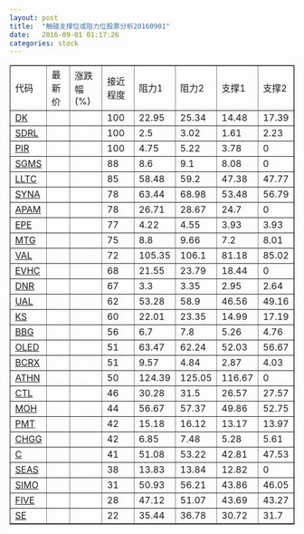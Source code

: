 ```yaml
---
layout: post
title:  "触碰支撑位或阻力位股票分析20160901"
date:   2016-09-01 01:17:26
categories: stock
---
```

<script type="text/javascript">
var stockList = []
stockList.push('gb_dk');
stockList.push('gb_sdrl');
stockList.push('gb_pir');
stockList.push('gb_sgms');
stockList.push('gb_lltc');
stockList.push('gb_syna');
stockList.push('gb_apam');
stockList.push('gb_epe');
stockList.push('gb_mtg');
stockList.push('gb_val');
stockList.push('gb_evhc');
stockList.push('gb_dnr');
stockList.push('gb_ual');
stockList.push('gb_ks');
stockList.push('gb_bbg');
stockList.push('gb_oled');
stockList.push('gb_bcrx');
stockList.push('gb_athn');
stockList.push('gb_ctl');
stockList.push('gb_moh');
stockList.push('gb_pmt');
stockList.push('gb_chgg');
stockList.push('gb_c');
stockList.push('gb_seas');
stockList.push('gb_simo');
stockList.push('gb_five');
stockList.push('gb_se');
</script>
<table border="1">
 <tr>
 <td>代码</td>
 <td>最新价</td>
 <td>涨跌幅(%)</td>
 <td>接近程度</td>
 <td>阻力1</td>
 <td>阻力2</td>
 <td>支撑1</td>
 <td>支撑2</td>
</tr>
  <tr id="dk" class="green">
  <td><a href="http://stock.finance.sina.com.cn/usstock/quotes/DK.html" target="_blank">DK</a></td><td></td><td></td><td>100</td><td>22.95</td><td>25.34</td><td>14.48</td><td>17.39</td></tr>
  <tr id="sdrl" class="red">
  <td><a href="http://stock.finance.sina.com.cn/usstock/quotes/SDRL.html" target="_blank">SDRL</a></td><td></td><td></td><td>100</td><td>2.5</td><td>3.02</td><td>1.61</td><td>2.23</td></tr>
  <tr id="pir" class="red">
  <td><a href="http://stock.finance.sina.com.cn/usstock/quotes/PIR.html" target="_blank">PIR</a></td><td></td><td></td><td>100</td><td>4.75</td><td>5.22</td><td>3.78</td><td>0</td></tr>
  <tr id="sgms" class="green">
  <td><a href="http://stock.finance.sina.com.cn/usstock/quotes/SGMS.html" target="_blank">SGMS</a></td><td></td><td></td><td>88</td><td>8.6</td><td>9.1</td><td>8.08</td><td>0</td></tr>
  <tr id="lltc" class="red">
  <td><a href="http://stock.finance.sina.com.cn/usstock/quotes/LLTC.html" target="_blank">LLTC</a></td><td></td><td></td><td>85</td><td>58.48</td><td>59.2</td><td>47.38</td><td>47.77</td></tr>
  <tr id="syna" class="green">
  <td><a href="http://stock.finance.sina.com.cn/usstock/quotes/SYNA.html" target="_blank">SYNA</a></td><td></td><td></td><td>78</td><td>63.44</td><td>68.98</td><td>53.48</td><td>56.79</td></tr>
  <tr id="apam" class="red">
  <td><a href="http://stock.finance.sina.com.cn/usstock/quotes/APAM.html" target="_blank">APAM</a></td><td></td><td></td><td>78</td><td>26.71</td><td>28.67</td><td>24.7</td><td>0</td></tr>
  <tr id="epe" class="red">
  <td><a href="http://stock.finance.sina.com.cn/usstock/quotes/EPE.html" target="_blank">EPE</a></td><td></td><td></td><td>77</td><td>4.22</td><td>4.55</td><td>3.93</td><td>3.93</td></tr>
  <tr id="mtg" class="green">
  <td><a href="http://stock.finance.sina.com.cn/usstock/quotes/MTG.html" target="_blank">MTG</a></td><td></td><td></td><td>75</td><td>8.8</td><td>9.66</td><td>7.2</td><td>8.01</td></tr>
  <tr id="val" class="green">
  <td><a href="http://stock.finance.sina.com.cn/usstock/quotes/VAL.html" target="_blank">VAL</a></td><td></td><td></td><td>72</td><td>105.35</td><td>106.1</td><td>81.18</td><td>85.02</td></tr>
  <tr id="evhc" class="red">
  <td><a href="http://stock.finance.sina.com.cn/usstock/quotes/EVHC.html" target="_blank">EVHC</a></td><td></td><td></td><td>68</td><td>21.55</td><td>23.79</td><td>18.44</td><td>0</td></tr>
  <tr id="dnr" class="green">
  <td><a href="http://stock.finance.sina.com.cn/usstock/quotes/DNR.html" target="_blank">DNR</a></td><td></td><td></td><td>67</td><td>3.3</td><td>3.35</td><td>2.95</td><td>2.64</td></tr>
  <tr id="ual" class="green">
  <td><a href="http://stock.finance.sina.com.cn/usstock/quotes/UAL.html" target="_blank">UAL</a></td><td></td><td></td><td>62</td><td>53.28</td><td>58.9</td><td>46.56</td><td>49.16</td></tr>
  <tr id="ks" class="green">
  <td><a href="http://stock.finance.sina.com.cn/usstock/quotes/KS.html" target="_blank">KS</a></td><td></td><td></td><td>60</td><td>22.01</td><td>23.35</td><td>14.99</td><td>17.19</td></tr>
  <tr id="bbg" class="red">
  <td><a href="http://stock.finance.sina.com.cn/usstock/quotes/BBG.html" target="_blank">BBG</a></td><td></td><td></td><td>56</td><td>6.7</td><td>7.8</td><td>5.26</td><td>4.76</td></tr>
  <tr id="oled" class="green">
  <td><a href="http://stock.finance.sina.com.cn/usstock/quotes/OLED.html" target="_blank">OLED</a></td><td></td><td></td><td>51</td><td>63.47</td><td>62.24</td><td>52.03</td><td>56.67</td></tr>
  <tr id="bcrx" class="green">
  <td><a href="http://stock.finance.sina.com.cn/usstock/quotes/BCRX.html" target="_blank">BCRX</a></td><td></td><td></td><td>51</td><td>9.57</td><td>4.84</td><td>2.87</td><td>4.03</td></tr>
  <tr id="athn" class="red">
  <td><a href="http://stock.finance.sina.com.cn/usstock/quotes/ATHN.html" target="_blank">ATHN</a></td><td></td><td></td><td>50</td><td>124.39</td><td>125.05</td><td>116.67</td><td>0</td></tr>
  <tr id="ctl" class="green">
  <td><a href="http://stock.finance.sina.com.cn/usstock/quotes/CTL.html" target="_blank">CTL</a></td><td></td><td></td><td>46</td><td>30.28</td><td>31.5</td><td>26.57</td><td>27.57</td></tr>
  <tr id="moh" class="green">
  <td><a href="http://stock.finance.sina.com.cn/usstock/quotes/MOH.html" target="_blank">MOH</a></td><td></td><td></td><td>44</td><td>56.67</td><td>57.37</td><td>49.86</td><td>52.75</td></tr>
  <tr id="pmt" class="green">
  <td><a href="http://stock.finance.sina.com.cn/usstock/quotes/PMT.html" target="_blank">PMT</a></td><td></td><td></td><td>42</td><td>15.18</td><td>16.12</td><td>13.17</td><td>13.97</td></tr>
  <tr id="chgg" class="red">
  <td><a href="http://stock.finance.sina.com.cn/usstock/quotes/CHGG.html" target="_blank">CHGG</a></td><td></td><td></td><td>42</td><td>6.85</td><td>7.48</td><td>5.28</td><td>5.61</td></tr>
  <tr id="c" class="green">
  <td><a href="http://stock.finance.sina.com.cn/usstock/quotes/C.html" target="_blank">C</a></td><td></td><td></td><td>41</td><td>51.08</td><td>53.22</td><td>42.81</td><td>47.53</td></tr>
  <tr id="seas" class="green">
  <td><a href="http://stock.finance.sina.com.cn/usstock/quotes/SEAS.html" target="_blank">SEAS</a></td><td></td><td></td><td>38</td><td>13.83</td><td>13.84</td><td>12.82</td><td>0</td></tr>
  <tr id="simo" class="red">
  <td><a href="http://stock.finance.sina.com.cn/usstock/quotes/SIMO.html" target="_blank">SIMO</a></td><td></td><td></td><td>31</td><td>50.93</td><td>56.21</td><td>43.86</td><td>46.05</td></tr>
  <tr id="five" class="green">
  <td><a href="http://stock.finance.sina.com.cn/usstock/quotes/FIVE.html" target="_blank">FIVE</a></td><td></td><td></td><td>28</td><td>47.12</td><td>51.07</td><td>43.69</td><td>43.27</td></tr>
  <tr id="se" class="green">
  <td><a href="http://stock.finance.sina.com.cn/usstock/quotes/SE.html" target="_blank">SE</a></td><td></td><td></td><td>22</td><td>35.44</td><td>36.78</td><td>30.72</td><td>31.7</td></tr>
</table>
